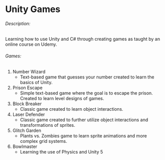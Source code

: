 # Unity Games

###### Description:
Learning how to use Unity and C# through creating games as taught by an online
course on Udemy.

###### Games:
1. Number Wizard
    * Text-based game that guesses your number created to learn the basics
    of Unity.
2. Prison Escape
    * Simple text-based game where the goal is to escape the prison. Created to
    learn level designs of games.
3. Block Breaker
    * Classic game created to learn object interactions.
4. Laser Defender
    * Classic game created to further utilize object interactions and
    transformations of sprites.
5. Glitch Garden
    * Plants vs. Zombies game to learn sprite animations and more complex
    grid systems.
6. Bowlmaster
    * Learning the use of Physics and Unity 5
